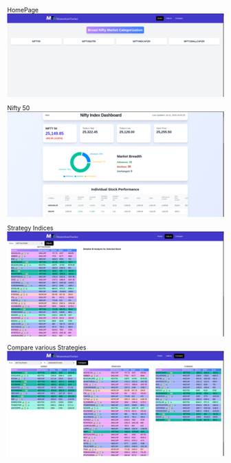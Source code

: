 HomePage
![img.png](img.png)

Nifty 50
![img_1.png](img_1.png)

Strategy Indices
![img_2.png](img_2.png)

Compare various Strategies
![img_3.png](img_3.png)